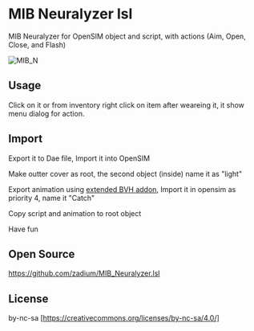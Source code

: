 # MIB Neuralyzer lsl

MIB Neuralyzer for OpenSIM object and script, with actions (Aim, Open, Close, and Flash)

![MIB_N](https://github.com/user-attachments/assets/43b70bbf-89ab-4be2-b7f3-2637ab3ba43c)

## Usage

Click on it or from inventory right click on item after weareing it, it show menu dialog for action.

## Import

Export it to Dae file, Import it into OpenSIM

Make outter cover as root, the second object (inside) name it as "light"

Export animation using [extended BVH addon](https://github.com/zaher/blender_bvh_addon_enhanced/), Import it in opensim as priority 4, name it "Catch"

Copy script and animation to root object

Have fun

## Open Source ###

https://github.com/zadium/MIB_Neuralyzer.lsl

## License ##

by-nc-sa [https://creativecommons.org/licenses/by-nc-sa/4.0/]

